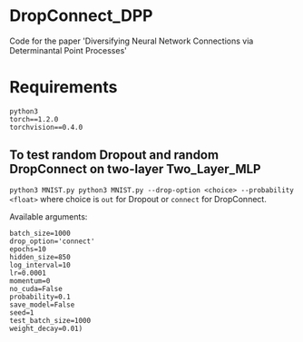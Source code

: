 # DropConnect_DPP
Code for the paper 'Diversifying Neural Network Connections via Determinantal Point Processes'

# Requirements
```
python3
torch==1.2.0
torchvision==0.4.0
```

## To test random Dropout and random DropConnect on two-layer Two_Layer_MLP
``python3 MNIST.py python3 MNIST.py --drop-option <choice> --probability <float>``
where choice is `out` for Dropout or `connect` for DropConnect.

Available arguments:
```
batch_size=1000
drop_option='connect'
epochs=10
hidden_size=850
log_interval=10
lr=0.0001
momentum=0
no_cuda=False
probability=0.1
save_model=False
seed=1
test_batch_size=1000
weight_decay=0.01)
```
